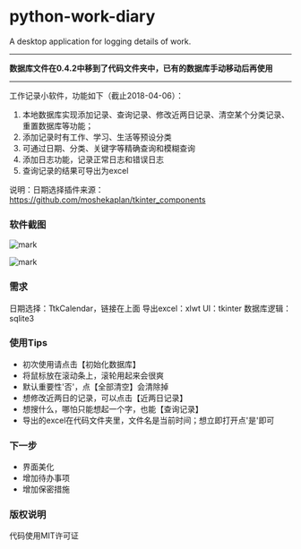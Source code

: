 # python-work-diary
A desktop application for logging details of work.

---

**数据库文件在0.4.2中移到了代码文件夹中，已有的数据库手动移动后再使用**

---

工作记录小软件，功能如下（截止2018-04-06）：
1. 本地数据库实现添加记录、查询记录、修改近两日记录、清空某个分类记录、重置数据库等功能；
2. 添加记录时有工作、学习、生活等预设分类
3. 可通过日期、分类、关键字等精确查询和模糊查询
4. 添加日志功能，记录正常日志和错误日志
5. 查询记录的结果可导出为excel

说明：日期选择插件来源：https://github.com/moshekaplan/tkinter_components


### 软件截图

![mark](http://omvy9d3lc.bkt.clouddn.com/blog/180326/b82h50iJmf.png?imageslim)

![mark](http://omvy9d3lc.bkt.clouddn.com/blog/180326/4DhhmfBAjJ.png?imageslim)


### 需求

 日期选择：TtkCalendar，链接在上面
 导出excel：xlwt
 UI：tkinter
 数据库逻辑：sqlite3

### 使用Tips

 - 初次使用请点击【初始化数据库】
 - 将鼠标放在滚动条上，滚轮用起来会很爽
 - 默认重要性'否'，点【全部清空】会清除掉
 - 想修改近两日的记录，可以点击【近两日记录】
 - 想搜什么，哪怕只能想起一个字，也能【查询记录】
 - 导出的excel在代码文件夹里，文件名是当前时间；想立即打开点'是'即可

 
### 下一步

 - 界面美化
 - 增加待办事项
 - 增加保密措施

 
### 版权说明

代码使用MIT许可证